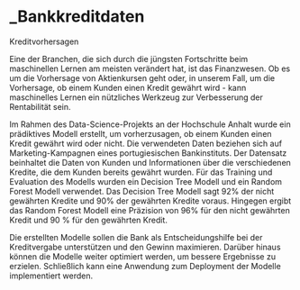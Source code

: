 # _Bankkreditdaten
Kreditvorhersagen

Eine der Branchen, die sich durch die jüngsten Fortschritte beim maschinellen Lernen am meisten verändert hat, ist das Finanzwesen. Ob es um die Vorhersage von Aktienkursen geht oder, in unserem Fall, um die Vorhersage, ob einem Kunden einen Kredit gewährt wird - kann maschinelles Lernen ein nützliches Werkzeug zur Verbesserung der Rentabilität sein. 

Im Rahmen des Data-Science-Projekts an der Hochschule Anhalt wurde ein prädiktives Modell erstellt, um vorherzusagen, ob einem Kunden einen Kredit gewährt wird oder nicht. Die verwendeten Daten beziehen sich auf Marketing-Kampagnen eines portugiesischen Bankinstituts. Der Datensatz beinhaltet die Daten von Kunden und Informationen über die verschiedenen Kredite, die dem Kunden bereits gewährt wurden. Für das Training und Evaluation des Modells wurden ein Decision Tree Modell und ein Random Forest Modell verwendet. Das Decision Tree Modell sagt 92% der nicht gewährten Kredite und 90% der gewährten Kredite voraus. Hingegen ergibt das Random Forest Modell eine Präzision von 96% für den nicht gewährten Kredit und 90 % für den gewährten Kredit.

Die erstellten Modelle sollen die Bank als Entscheidungshilfe bei der Kreditvergabe unterstützen und den Gewinn maximieren. Darüber hinaus können die Modelle weiter optimiert werden, um bessere Ergebnisse zu erzielen. Schließlich kann eine Anwendung zum Deployment der Modelle implementiert werden.
